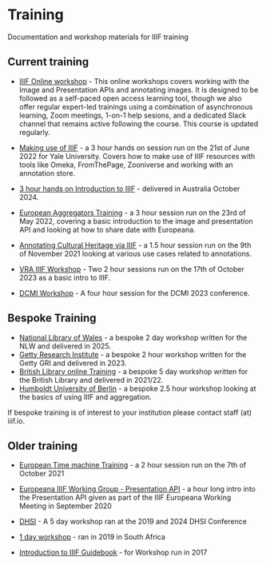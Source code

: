 # Training
Documentation and workshop materials for IIIF training

## Current training

* [IIIF Online workshop](iiif-online-workshop/index.html) - This online workshops covers working with the Image and Presentation APIs and annotating images. It is designed to be followed as a self-paced open access learning tool, though we also offer regular expert-led trainings using a combination of asynchronous learning, Zoom meetings, 1-on-1 help sesions, and a dedicated Slack channel that remains active following the course. This course is updated regularly.

* [Making use of IIIF](advanced_iiif/index.html) - a 3 hour hands on session run on the 21st of June 2022 for Yale University. Covers how to make use of IIIF resources with tools like Omeka, FromThePage, Zooniverse and working with an annotation store.

* [3 hour hands on Introduction to IIIF](australia/index.html) - delivered in Australia October 2024. 

* [European Aggregators Training](europeana/index.html) - a 3 hour session run on the 23rd of May 2022, covering a basic introduction to the image and presentation API and looking at how to share date with Europeana.

* [Annotating Cultural Heritage via IIIF](annotations/index.html) - a 1.5 hour session run on the 9th of November 2021 looking at various use cases related to annotations.

* [VRA IIIF Workshop](vra-workshop/index.html) - Two 2 hour sessions run on the 17th of October 2023 as a basic intro to IIIF.

* [DCMI Workshop](dcmi-workshop/index.html) - A four hour session for the DCMI 2023 conference.

## Bespoke Training

* [National Library of Wales](gri_getty/index.html) - a bespoke 2 day workshop written for the NLW and delivered in 2025. 
* [Getty Research Institute](gri_getty/index.html) - a bespoke 2 hour workshop written for the Getty GRI and delivered in 2023. 
* [British Library online Training](iiif-bl-workshop/index.html) - a bespoke 5 day workshop written for the British Library and delivered in 2021/22. 
* [Humboldt University of Berlin](humboldt_university/index.html) - a bespoke 2.5 hour workshop looking at the basics of using IIIF and aggregation. 

If bespoke training is of interest to your institution please contact staff (at) iiif.io.

## Older training

* [European Time machine Training](time_machine/index.html) - a 2 hour session run on the 7th of October 2021

* [Europeana IIIF Working Group - Presentation API](presentation-api/index.html) - a hour long intro into the Presentation API given as part of the IIIF Europeana Working Meeting in September 2020

* [DHSI](dhsi/index.html) - A 5 day workshop ran at the 2019 and 2024 DHSI Conference

* [1 day workshop](iiif-1-day-workshop/index.html) - ran in 2019 in South Africa

* [Introduction to IIIF Guidebook](intro-to-iiif/index.html) - for Workshop run in 2017
